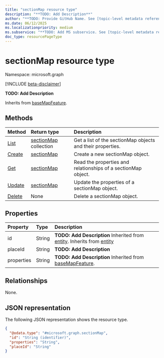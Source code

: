 ```yaml
---
title: "sectionMap resource type"
description: "**TODO: Add Description**"
author: "**TODO: Provide GitHub Name. See [topic-level metadata reference](https://eng.ms/docs/products/microsoft-graph-service/microsoft-graph/document-apis/metadata)**"
ms.date: 06/12/2025
ms.localizationpriority: medium
ms.subservice: "**TODO: Add MS subservice. See [topic-level metadata reference](https://eng.ms/docs/products/microsoft-graph-service/microsoft-graph/document-apis/metadata)**"
doc_type: resourcePageType
---
```


# sectionMap resource type

Namespace: microsoft.graph

[!INCLUDE [beta-disclaimer](../../includes/beta-disclaimer.md)]

**TODO: Add Description**


Inherits from [baseMapFeature](../resources/basemapfeature.md).


## Methods
|Method|Return type|Description|
|:---|:---|:---|
|[List](../api/levelmap-list-sections.md)|[sectionMap](../resources/sectionmap.md) collection|Get a list of the sectionMap objects and their properties.|
|[Create](../api/levelmap-post-sections.md)|[sectionMap](../resources/sectionmap.md)|Create a new sectionMap object.|
|[Get](../api/sectionmap-get.md)|[sectionMap](../resources/sectionmap.md)|Read the properties and relationships of a sectionMap object.|
|[Update](../api/sectionmap-update.md)|[sectionMap](../resources/sectionmap.md)|Update the properties of a sectionMap object.|
|[Delete](../api/levelmap-delete-sections.md)|None|Delete a sectionMap object.|

## Properties
|Property|Type|Description|
|:---|:---|:---|
|id|String|**TODO: Add Description** Inherited from [entity](../resources/entity.md). Inherits from [entity](../resources/entity.md)|
|placeId|String|**TODO: Add Description**|
|properties|String|**TODO: Add Description** Inherited from [baseMapFeature](../resources/basemapfeature.md).|

## Relationships
None.

## JSON representation
The following JSON representation shows the resource type.
<!-- {
  "blockType": "resource",
  "keyProperty": "id",
  "@odata.type": "microsoft.graph.sectionMap",
  "baseType": "microsoft.graph.baseMapFeature",
  "openType": false
}
-->
``` json
{
  "@odata.type": "#microsoft.graph.sectionMap",
  "id": "String (identifier)",
  "properties": "String",
  "placeId": "String"
}
```

